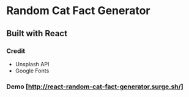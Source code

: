 # Random Cat Fact Generator

## Built with React 

### Credit
* Unsplash API
* Google Fonts

### Demo [http://react-random-cat-fact-generator.surge.sh/]